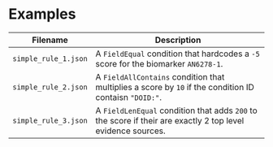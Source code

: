 # Examples

| Filename             | Description                                                                                                 |
| -------------------- | ----------------------------------------------------------------------------------------------------------- |
| `simple_rule_1.json` | A `FieldEqual` condition that hardcodes a `-5` score for the biomarker `AN6278-1`.                          |
| `simple_rule_2.json` | A `FieldAllContains` condition that multiplies a score by `10` if the condition ID contaisn `"DOID:"`.      |
| `simple_rule_3.json` | A `FieldLenEqual` condition that adds `200` to the score if their are exactly 2 top level evidence sources. |
